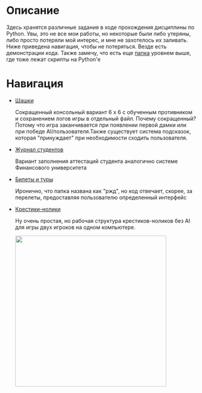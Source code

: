 <h1> Описание </h1>

Здесь хранятся различные задания в ходе прохождения дисциплины по Python. Увы, это не все мои работы, но некоторые были либо утеряны,
либо просто потеряли мой интерес, и мне не захотелось их заливать. 
Ниже приведена навигация, чтобы не потеряться. Везде есть демонстрации кода. Также замечу, что есть еще [папка](https://github.com/shycoldii/financial_university/tree/master/practice%20on%20programming) уровнем выше, 
где тоже лежат скрипты на Python'е

<h1> Навигация </h1>

+ [Шашки](https://github.com/shycoldii/financial_university/tree/master/algorithms%20and%20data%20structures%20in%20Python/checkers)

  Сокращенный консольный вариант 6 x 6 с обученным противником и сохранением логов игры в отдельный файл. Почему сокращенный? Потому что игра заканчивается при появлении первой дамки
  или при победе AI/пользователя.Также существует система подсказок, которая "принуждает" при необходимости сходить пользователя.
  
+ [Журнал студентов](https://github.com/shycoldii/financial_university/tree/master/algorithms%20and%20data%20structures%20in%20Python/journal_of_students)

  Вариант заполнения аттестаций студента аналогично системе Финансового университета
   
+ [Билеты и туры](https://github.com/shycoldii/financial_university/tree/master/algorithms%20and%20data%20structures%20in%20Python/rzd)

   Иронично, что папка названа как "ржд", но код отвечает, скорее, за перелеты, предоставляя пользователю определенный интерфейс
   
+ [Крестики-нолики](https://github.com/shycoldii/financial_university/tree/master/algorithms%20and%20data%20structures%20in%20Python/tic_tac_toe)

   Ну очень простая, но рабочая структура крестиков-ноликов без AI для игры двух игроков на одном компьютере. 
  
  
  <img src="https://cdn.bulbagarden.net/upload/thumb/3/3d/197Umbreon.png/1200px-197Umbreon.png" align = "center" width="400">
